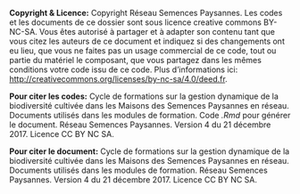 **Copyright & Licence:** 
Copyright Réseau Semences Paysannes.
Les codes et les documents de ce dossier sont sous licence creative commons BY-NC-SA. 
Vous êtes autorisé à partager et à adapter son contenu tant que vous citez 
les auteurs de ce document et indiquez si des changements ont eu lieu, 
que vous ne faites pas un usage commercial de ce code, tout ou partie du 
matériel le composant, que vous partagez dans les mêmes conditions votre code issu de ce code.
Plus d’informations ici: http://creativecommons.org/licenses/by-nc-sa/4.0/deed.fr.

**Pour citer les codes:** 
Cycle de formations sur la gestion dynamique de la biodiversité cultivée dans les Maisons des Semences Paysannes en réseau. Documents utilisés dans les modules de formation. Code *.Rmd* pour générer le document.
Réseau Semences Paysannes. 
Version 4 du 21 décembre 2017. 
Licence CC BY NC SA.

**Pour citer le document:**
Cycle de formations sur la gestion dynamique de la biodiversité cultivée dans les Maisons des Semences Paysannes en réseau. Documents utilisés dans les modules de formation. 
Réseau Semences Paysannes. 
Version 4 du 21 décembre 2017. 
Licence CC BY NC SA.
